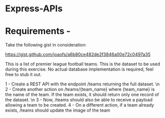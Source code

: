 # Express-APIs

# Requirements - 
Take the following gist in consideration:

https://gist.github.com/joaofs/a6b80ce482de2f3846a00e72c0497a35

This is a list of premier league football teams. This is the dataset to be used during this exercise. No actual database implementation is required, feel free to stub it out.

1 - Create a REST API with the endpoint /teams returning the full dataset. \n
2 - Create another action on /teams/{team_name} where {team_name} is the name of the team. If the team exists, it should return only one record of the dataset. \n
3 - Now, /teams should also be able to receive a payload allowing a team to be created.
4 - On a different action, if a team already exists, /teams should update the image of the team
